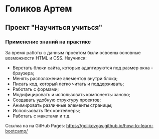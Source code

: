 # Голиков Артем

## Проект "Научиться учиться"

### Применение знаний на практике

За время работы с данным проектом были освоены основные возможности HTML и CSS. Научился:

- Верстать блоки сайта, которые адаптируются под размер окна - браузера;
- Менять расположение элементов внутри блока;
- Писать код, который легко читать и поддерживать;
- Работать с формами;
- Модифицировать и использовать компоненты заново;
- Создавать удобную структуру проектов;
- Анимировать различные элементы страницы;
- Использовать flex контейнеры;
- Работать с макетами и т.д.

Сcылка на на GitHub Pages: https://golikovgav.github.io/how-to-learn-bootcamp/
